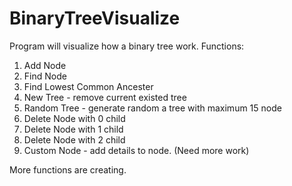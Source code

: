 # BinaryTreeVisualize
Program will visualize how a binary tree work.
Functions:
1. Add Node
2. Find Node
3. Find Lowest Common Ancester
4. New Tree - remove current existed tree
5. Random Tree - generate random a tree with maximum 15 node 
6. Delete Node with 0 child
7. Delete Node with 1 child
8. Delete Node with 2 child
9. Custom Node - add details to node. (Need more work)

More functions are creating.
